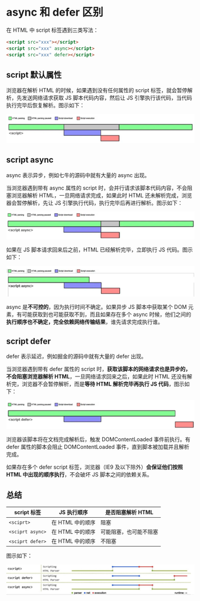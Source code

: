# async 和 defer 区别

在 HTML 中 script 标签遇到三类写法：

```html
<script src="xxx"></script>
<script src="xxx" async></script>
<script src="xxx" defer></script>
```

## script 默认属性

浏览器在解析 HTML 的时候，如果遇到没有任何属性的 script 标签，就会暂停解析，先发送网络请求获取 JS 脚本代码内容，然后让 JS 引擎执行该代码，当代码执行完毕后恢复解析。图示如下：

![scipt](./images/112318.png)

## script async

async 表示异步，例如七牛的源码中就有大量的 async 出现。

当浏览器遇到带有 async 属性的 script 时，会并行请求该脚本代码内容，不会阻塞浏览器解析 HTML，一旦网络请求完成，如果此时 HTML 还未解析完成，浏览器会暂停解析，先让 JS 引擎执行代码，执行完毕后再进行解析。图示如下：

![script async](./images/112402.png)

如果在 JS 脚本请求回来后之前，HTML 已经解析完毕，立即执行 JS 代码。图示如下：

![script async](./images/112425.png)

async 是**不可控的**，因为执行时间不确定。如果异步 JS 脚本中获取某个 DOM 元素，有可能获取到也可能获取不到，而且如果存在多个 async 时候，他们之间的**执行顺序也不确定，完全依赖网络传输结果**，谁先请求完成执行谁。

## script defer

defer 表示延迟，例如掘金的源码中就有大量的 defer 出现。

当浏览器遇到带有 defer 属性的 script 时，**获取该脚本的网络请求也是异步的，不会阻塞浏览器解析 HTML**，一旦网络请求回来之后，如果此时 HTML 还没有解析完，浏览器不会暂停解析，而是**等待 HTML 解析完毕再执行 JS 代码**，图示如下：

![script defer](./images/112656.png)

浏览器该脚本将在文档完成解析后，触发 DOMContentLoaded 事件前执行。有 defer 属性的脚本会阻止 DOMContentLoaded 事件，直到脚本被加载并且解析完成。

如果存在多个 defer script 标签，浏览器（IE9 及以下除外）**会保证他们按照 HTML 中出现的顺序执行**，不会破坏 JS 脚本之间的依赖关系。

## 总结

| script 标签      | JS 执行顺序      | 是否阻塞解析 HTML      |
| ---------------- | ---------------- | ---------------------- |
| `<sciprt>`       | 在 HTML 中的顺序 | 阻塞                   |
| `<sciprt async>` | 在 HTML 中的顺序 | 可能阻塞，也可能不阻塞 |
| `<sciprt defer>` | 在 HTML 中的顺序 | 不阻塞                 |

图示如下：

![script defer](./images/113348.png)
